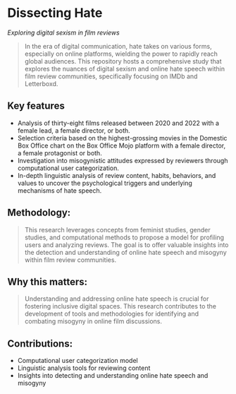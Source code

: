 # Dissecting Hate 
_Exploring digital sexism in film reviews_
> In the era of digital communication, hate takes on various forms, especially on online platforms, wielding the power to rapidly reach global audiences. This repository hosts a comprehensive study that explores the nuances of digital sexism and online hate speech within film review communities, specifically focusing on IMDb and Letterboxd.

## Key features
+ Analysis of thirty-eight films released between 2020 and 2022 with a female lead, a female director, or both.
+ Selection criteria based on the highest-grossing movies in the Domestic Box Office chart on the Box Office Mojo platform with a female director, a female protagonist or both.
+ Investigation into misogynistic attitudes expressed by reviewers through computational user categorization.
+ In-depth linguistic analysis of review content, habits, behaviors, and values to uncover the psychological triggers and underlying mechanisms of hate speech.

## Methodology:
> This research leverages concepts from feminist studies, gender studies, and computational methods to propose a model for profiling users and analyzing reviews. The goal is to offer valuable insights into the detection and understanding of online hate speech and misogyny within film review communities.

## Why this matters:
> Understanding and addressing online hate speech is crucial for fostering inclusive digital spaces. This research contributes to the development of tools and methodologies for identifying and combating misogyny in online film discussions.

## Contributions:

+ Computational user categorization model
+ Linguistic analysis tools for reviewing content
+ Insights into detecting and understanding online hate speech and misogyny

